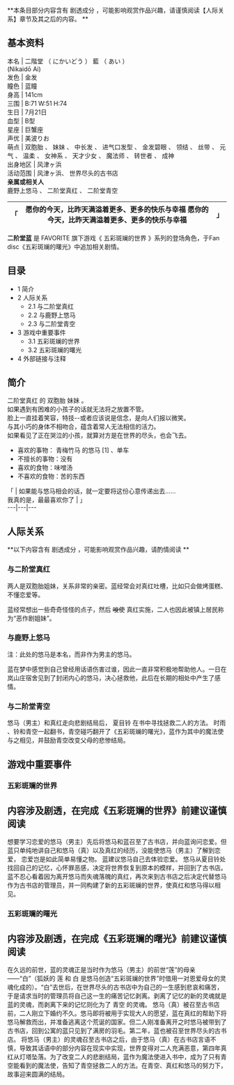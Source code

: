 **本条目部分内容含有 剧透成分  ，可能影响观赏作品兴趣，请谨慎阅读【人际关系】章节及其之后的内容。 **

**基本资料**  
---  
本名  |  二階堂  （  にかいどう  ）  藍  （  あい  ）    
(Nikaidō Ai)  
发色  |  金发   
瞳色  |  蓝瞳   
身高  |  141cm   
三围  |  B:71 W:51 H:74   
生日  |  7月21日   
血型  |  B型   
星座  |  巨蟹座   
声优  |  美波りお   
萌点  |  双胞胎  、  妹妹  、  中长发  、  进气口发型  、  金发碧眼  、  领结  、  丝带  、  元气  、  温柔  、  女神系  、  天才少女  、  魔法师  、  转世者  、  成神   
出身地区  |  风津ヶ浜   
活动范围  |  风津ヶ浜、  世界尽头的古书店   
**亲属或相关人**  
鹿野上悠马  、  二阶堂真红  、  二阶堂青空  
  
「  |  愿你的今天，比昨天满溢着更多、更多的快乐与幸福  愿你的今天，比昨天满溢着更多、更多的快乐与幸福  |  」   
---|---|---  
  
**二阶堂蓝** 是  FAVORITE  旗下游戏《  五彩斑斓的世界  》系列的登场角色，于Fan disc《五彩斑斓的曙光》中追加相关剧情。

##  目录

  * 1  简介 
  * 2  人际关系 
    * 2.1  与二阶堂真红 
    * 2.2  与鹿野上悠马 
    * 2.3  与二阶堂青空 
  * 3  游戏中重要事件 
    * 3.1  五彩斑斓的世界 
    * 3.2  五彩斑斓的曙光 
  * 4  外部链接与注释 

##  简介

二阶堂真红  的  双胞胎  妹妹  。  
如果遇到有困难的小孩子的话就无法将之放置不管。  
脸上一直挂着笑容，特技--或者应该说是信念，是向人们报以微笑。  
与其小巧的身体不相吻合，蕴含着常人无法相信的活力。  
如果看见了正在哭泣的小孩，就算对方是在世界的尽头，也会飞去。

  * 喜欢的事物：  青梅竹马  的悠马  [1]  、单车 
  * 不擅长的事物：没有 
  * 喜欢的食物：味噌汤 
  * 不喜欢的食物：苦的东西 

「  |  如果能与悠马相会的话，就一定要将这份心意传递出去……   
我真的是，最最喜欢你了  |  」   
---|---|---  
  
##  人际关系

**以下内容含有 剧透成分  ，可能影响观赏作品兴趣，请酌情阅读 **

###  与二阶堂真红

两人是双胞胎姐妹，关系非常的亲密。蓝经常会对真红吐槽，比如只会做烤蛋糕、不懂恋爱等。

蓝经常想出一些奇奇怪怪的点子，然后 ~~唆使~~ 真红实施，二人也因此被镇上居民称为“恶作剧姐妹”。

###  与鹿野上悠马

注：此处的悠马是本名，而非作为男主的悠马。

蓝在梦中感觉到自己曾经用话语伤害过谁，因此一直非常积极地帮助他人。一日在岚山庄宿舍见到了封闭内心的悠马，决心拯救他，此后在长期的相处中产生了感情。

###  与二阶堂青空

悠马（男主）和真红走向悲剧结局后，  夏目铃  在书中寻找拯救二人的方法。  时雨
、铃和青空一起翻书，青空碰巧翻开了《五彩斑斓的曙光》，蓝作为其中的魔法使与之相见，并鼓励青空改变父母的悲惨结局。

##  游戏中重要事件

###  五彩斑斓的世界

内容涉及剧透，在完成《五彩斑斓的世界》前建议谨慎阅读  
---  
想要学习恋爱的悠马（男主）先后将悠马和蓝召至了古书店，并向蓝询问恋爱。但蓝只单纯地讲自己和悠马（真）以及真红的经历，没能使悠马（男主）了解到恋爱，
恋爱岂是如此简单易懂之物。  蓝建议悠马自己去体验恋爱。
悠马从夏目铃处找回自己的记忆，心怀罪恶感，决定将世界恢复到原本的模样，并回到了古书店。蓝不忍心看着因为离开悠马而失魂落魄的真红，再次来到古书店之后决定代替悠马作为古书店的管理员，并一同构建了新的五彩斑斓的世界，使真红和悠马得以相见。  
  
###  五彩斑斓的曙光

内容涉及剧透，在完成《五彩斑斓的曙光》前建议谨慎阅读  
---  
在久远的前世，蓝的灵魂正是当时作为悠马（男主）的前世“莲”的母亲——“白”（狐妖的  莲  和  白
是悠马创造“五彩斑斓的世界”时借用一对恩爱母女的灵魂化成的）。“白”去世后，在世界尽头的古书店中为自己的一生感到悲哀和痛苦，于是请求当时的管理员将自己这一生的痛苦记忆剥离。剥离了记忆的新的灵魂就是蓝的灵魂，而剥离下来的记忆则化为了
青空  的灵魂。
悠马（真）被召至古书店前，二人刚立下婚约不久。悠马即将被用于实现大人的愿望，蓝在真红的帮助下将悠马解救而出，并准备逃离这个荒诞的国家。但二人刚准备离开之时悠马被带到了古书店，回到公寓的蓝只见到了满房的羽毛。第二年，蓝也被召至世界尽头的古书店。
将悠马（男主）的灵魂召至古书店之后，由于悠马（真）在古书店言语不慎，导致其话语中的部分内容在现实中实现，世界变得对二人充满恶意，第四年真红从灯塔坠落。为了改变二人的悲剧结局，蓝作为魔法使进入书中，成为了只有青空能看到的魔法使，告知了青空拯救二人的方法。在青空、真红和悠马的努力下，故事迎来圆满的结局。  
  